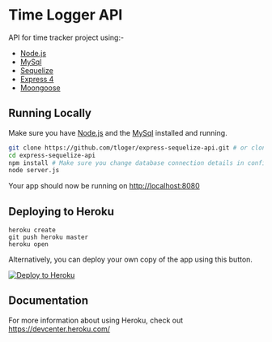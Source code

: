 # Time Logger API

API for time tracker project using:-
* [Node.js](http://nodejs.org/)
* [MySql](http://www.mysql.com/)
* [Sequelize](http://sequelizejs.com/)
* [Express 4](http://expressjs.com/)
* [Moongoose](http://mongoosejs.com/index.html)

## Running Locally

Make sure you have [Node.js](http://nodejs.org/) and the [MySql](http://www.mysql.com/) installed and running.

```sh
git clone https://github.com/tloger/express-sequelize-api.git # or clone your own fork
cd express-sequelize-api
npm install # Make sure you change database connection details in config file
node server.js
```

Your app should now be running on [http://localhost:8080](http://localhost:8080/)

## Deploying to Heroku

```
heroku create
git push heroku master
heroku open
```

Alternatively, you can deploy your own copy of the app using this button.

[![Deploy to Heroku](https://www.herokucdn.com/deploy/button.png)](https://heroku.com/deploy)

## Documentation

For more information about using Heroku, check out https://devcenter.heroku.com/
